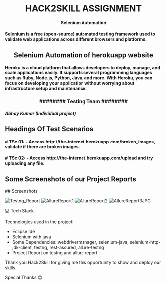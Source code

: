 <h1 align="center" id="title">HACK2SKILL ASSIGNMENT</h1>
<h4 align='center'>Selenium Automation</h4>
<h4>Selenium is a free (open-source) automated testing framework used to validate web applications across different browsers and platforms.</h4>
<h2 align="center" id="title">Selenium Automation of herokuapp website</h2>

<h4 id="description">Heroku is a cloud platform that allows developers to deploy, manage, and scale applications easily. It supports several programming languages such as Ruby, Node.js, Python, Java, and more.
With Heroku, you can focus on developing your application without worrying about infrastructure setup and maintenance.</h4>
 
<h3 align="center" id="title">######## Testing Team ########</h3>
<h5>Abhay Kumar (Individual project)<br>

<h2>Headings Of Test Scenarios</h2>
<h4># TSc 01: - Access http://the-internet.herokuapp.com/broken_images, validate if there are broken images.</h4>
 
<h4># TSc 02: - Access http://the-internet.herokuapp.com/upload and try uploading any file.</h4>


<h2>Some Screenshots of our Project Reports</h2>
## Screenshots

![Testng_Report](https://github.com/Abhay0123/HACK2SKILL_Assignment/assets/105913940/7e9eaa70-92da-495a-920f-152f9b88cb01)
![AllureReport1](https://github.com/Abhay0123/HACK2SKILL_Assignment/assets/105913940/4b90caec-a3eb-452f-aac3-4b325c3b8a50)
![AllureReport2](https://github.com/Abhay0123/HACK2SKILL_Assignment/assets/105913940/34b80ae8-5f49-4c0b-9036-491ce9ff14a2)
![AllureReport3JPG](https://github.com/Abhay0123/HACK2SKILL_Assignment/assets/105913940/3c245210-ba43-42b7-8b3d-d594d495ac40)



💻 Tech Stack

Technologies used in the project:

*   Eclipse Ide 
*   Selenium with java
*   Some Dependencies: webdrivermanager, selenium-java, selenium-http-jdk-client, testng, rest-assured, allure-testng 
*   Project Report on testng and allure report

Thank you Hack2Skill for giving me this opportunity to show and deploy our skills.

Special Thanks  😊
